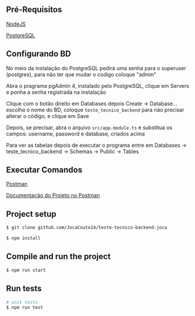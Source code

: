 ## Pré-Requisitos
  [NodeJS](https://nodejs.org/en/download)
  
  [PostgreSQL](https://www.postgresql.org/download/) 
  
## Configurando BD

No meio da instalação do PostgreSQL pedirá uma senha para o superuser (postgres), para não ter que mudar o codigo coloque "admin"

Abra o pragrama pgAdmin 4, instalado pelo PostgreSQL, clique em Servers e ponha a senha registrada na instalação

Clique com o botão direito em Databases depois Create -> Database... escolha o nome do BD, coloque ```teste_tecnico_backend``` para não precisar alterar o código, e clique em Save

Depois, se precisar, abra o arquivo ```src/app.module.ts``` e substitua os campos: username, password e database, criados acima

Para ver as tabelas depois de executar o programa entre em Databases -> teste_tecnico_backend -> Schemas -> Public -> Tables

## Executar Comandos 

  [Postman](https://www.postman.com/)
  
  [Documentação do Projeto no Postman](https://documenter.getpostman.com/view/43293262/2sAYkGKePZ)

## Project setup
```bash
$ git clone github.com/JocaCouto14/teste-tecnico-backend-joca
```
```bash
$ npm install
```

## Compile and run the project

```bash
$ npm run start
```

## Run tests

```bash
# unit tests
$ npm run test
```
